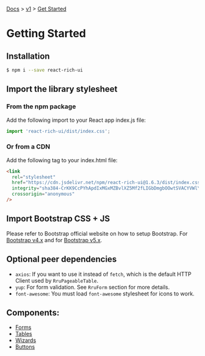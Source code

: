 [Docs](/) > [v1](/docs/v1/get-started) > [Get Started](/docs/v1/get-started)

# Getting Started

## Installation

```bash
$ npm i --save react-rich-ui
```

## Import the library stylesheet

### From the npm package

Add the following import to your React app index.js file:

```js
import 'react-rich-ui/dist/index.css';
```

### Or from a CDN

Add the following tag to your index.html file:

```html
<link
  rel="stylesheet"
  href="https://cdn.jsdelivr.net/npm/react-rich-ui@1.6.3/dist/index.css"
  integrity="sha384-CrKK9CcPYhApdIxMGxMZBvlXZ5Mf2fLIGbDmgbOOwtSVACYVWlYhaqxDbfNOMnPT"
  crossorigin="anonymous"
/>
```

## Import Bootstrap CSS + JS

Please refer to Bootstrap official website on how to setup Bootstrap.
For [Bootstrap v4.x](https://getbootstrap.com/docs/4.6/getting-started/introduction/) and for [Bootstrap v5.x](https://getbootstrap.com/docs/5.2/getting-started/introduction/).

## Optional peer dependencies

- `axios`: If you want to use it instead of `fetch`, which is the default HTTP Client used by `RruPageableTable`.
- `yup`: For form validation. See `RruForm` section for more details.
- `font-awesome`: You must load `font-awesome` stylesheet for icons to work.

## Components:

- [Forms](/docs/v1/components/RruForm)
- [Tables](/docs/v1/components/RruPageableTable)
- [Wizards](/docs/v1/components/RruStepsWizard)
- [Buttons](/docs/v1/components/RruButton)
